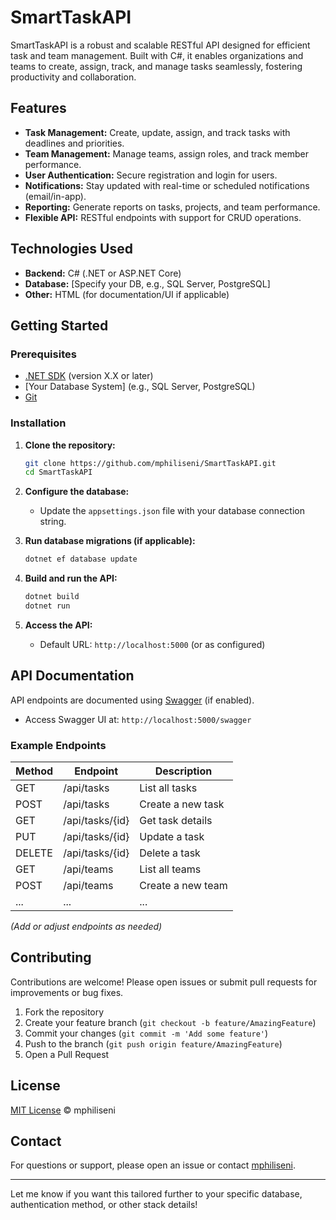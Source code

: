# SmartTaskAPI

SmartTaskAPI is a robust and scalable RESTful API designed for efficient task and team management. Built with C#, it enables organizations and teams to create, assign, track, and manage tasks seamlessly, fostering productivity and collaboration.

## Features

- **Task Management:** Create, update, assign, and track tasks with deadlines and priorities.
- **Team Management:** Manage teams, assign roles, and track member performance.
- **User Authentication:** Secure registration and login for users.
- **Notifications:** Stay updated with real-time or scheduled notifications (email/in-app).
- **Reporting:** Generate reports on tasks, projects, and team performance.
- **Flexible API:** RESTful endpoints with support for CRUD operations.

## Technologies Used

- **Backend:** C# (.NET or ASP.NET Core)
- **Database:** [Specify your DB, e.g., SQL Server, PostgreSQL]
- **Other:** HTML (for documentation/UI if applicable)

## Getting Started

### Prerequisites

- [.NET SDK](https://dotnet.microsoft.com/download) (version X.X or later)
- [Your Database System] (e.g., SQL Server, PostgreSQL)
- [Git](https://git-scm.com/)

### Installation

1. **Clone the repository:**
    ```bash
    git clone https://github.com/mphiliseni/SmartTaskAPI.git
    cd SmartTaskAPI
    ```

2. **Configure the database:**
   - Update the `appsettings.json` file with your database connection string.

3. **Run database migrations (if applicable):**
    ```bash
    dotnet ef database update
    ```

4. **Build and run the API:**
    ```bash
    dotnet build
    dotnet run
    ```

5. **Access the API:**
   - Default URL: `http://localhost:5000` (or as configured)

## API Documentation

API endpoints are documented using [Swagger](https://swagger.io/) (if enabled).

- Access Swagger UI at: `http://localhost:5000/swagger`

### Example Endpoints

| Method | Endpoint                  | Description             |
|--------|--------------------------|-------------------------|
| GET    | /api/tasks               | List all tasks          |
| POST   | /api/tasks               | Create a new task       |
| GET    | /api/tasks/{id}          | Get task details        |
| PUT    | /api/tasks/{id}          | Update a task           |
| DELETE | /api/tasks/{id}          | Delete a task           |
| GET    | /api/teams               | List all teams          |
| POST   | /api/teams               | Create a new team       |
| ...    | ...                      | ...                     |

*(Add or adjust endpoints as needed)*

## Contributing

Contributions are welcome! Please open issues or submit pull requests for improvements or bug fixes.

1. Fork the repository
2. Create your feature branch (`git checkout -b feature/AmazingFeature`)
3. Commit your changes (`git commit -m 'Add some feature'`)
4. Push to the branch (`git push origin feature/AmazingFeature`)
5. Open a Pull Request

## License

[MIT License](LICENSE) © mphiliseni

## Contact

For questions or support, please open an issue or contact [mphiliseni](https://github.com/mphiliseni).

---

Let me know if you want this tailored further to your specific database, authentication method, or other stack details!
